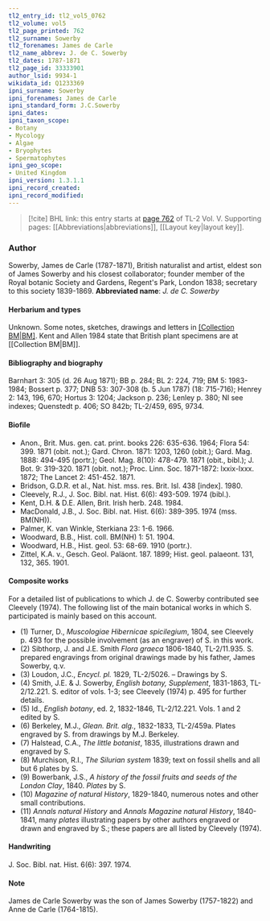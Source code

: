 ```yaml
---
tl2_entry_id: tl2_vol5_0762
tl2_volume: vol5
tl2_page_printed: 762
tl2_surname: Sowerby
tl2_forenames: James de Carle
tl2_name_abbrev: J. de C. Sowerby
tl2_dates: 1787-1871
tl2_page_id: 33333901
author_lsid: 9934-1
wikidata_id: Q1233369
ipni_surname: Sowerby
ipni_forenames: James de Carle
ipni_standard_form: J.C.Sowerby
ipni_dates: 
ipni_taxon_scope: 
- Botany
- Mycology
- Algae
- Bryophytes
- Spermatophytes
ipni_geo_scope: 
- United Kingdom
ipni_version: 1.3.1.1
ipni_record_created: 
ipni_record_modified:
---
```



> [!cite] BHL link: this entry starts at [page 762](https://www.biodiversitylibrary.org/page/33333901) of TL-2 Vol. V.
> Supporting pages: [[Abbreviations|abbreviations]], [[Layout key|layout key]].

### Author

Sowerby, James de Carle (1787-1871), British naturalist and artist, eldest son of James Sowerby and his closest collaborator; founder member of the Royal botanic Society and Gardens, Regent's Park, London 1838; secretary to this society 1839-1869. 
**Abbreviated name**: *J. de C. Sowerby*

#### Herbarium and types

Unknown. Some notes, sketches, drawings and letters in [[Collection BM|BM]](NH). Kent and Allen 1984 state that British plant specimens are at [[Collection BM|BM]].

#### Bibliography and biography

Barnhart 3: 305 (d. 26 Aug 1871); BB p. 284; BL 2: 224, 719; BM 5: 1983-1984; Bossert p. 377; DNB 53: 307-308 (b. 5 Jun 1787) (18: 715-716); Henrey 2: 143, 196, 670; Hortus 3: 1204; Jackson p. 236; Lenley p. 380; NI see indexes; Quenstedt p. 406; SO 842b; TL-2/459, 695, 9734.

#### Biofile

- Anon., Brit. Mus. gen. cat. print. books 226: 635-636. 1964; Flora 54: 399. 1871 (obit. not.); Gard. Chron. 1871: 1203, 1260 (obit.); Gard. Mag. 1888: 494-495 (portr.); Geol. Mag. 8(10): 478-479. 1871 (obit., bibl.); J. Bot. 9: 319-320. 1871 (obit. not.); Proc. Linn. Soc. 1871-1872: lxxix-lxxx. 1872; The Lancet 2: 451-452. 1871.
- Bridson, G.D.R. et al., Nat. hist. mss. res. Brit. Isl. 438 \[index\]. 1980.
- Cleevely, R.J., J. Soc. Bibl. nat. Hist. 6(6): 493-509. 1974 (bibl.).
- Kent, D.H. & D.E. Allen, Brit. Irish herb. 248. 1984.
- MacDonald, J.B., J. Soc. Bibl. nat. Hist. 6(6): 389-395. 1974 (mss. BM(NH)).
- Palmer, K. van Winkle, Sterkiana 23: 1-6. 1966.
- Woodward, B.B., Hist. coll. BM(NH) 1: 51. 1904.
- Woodward, H.B., Hist. geol. 53: 68-69. 1910 (portr.).
- Zittel, K.A. v., Gesch. Geol. Paläont. 187. 1899; Hist. geol. palaeont. 131, 132, 365. 1901.

#### Composite works

For a detailed list of publications to which J. de C. Sowerby contributed see Cleevely (1974). The following list of the main botanical works in which S. participated is mainly based on this account.
- (1) Turner, D., *Muscologiae Hibernicae spicilegium*, 1804, see Cleevely p. 493 for the possible involvement (as an engraver) of S. in this work.
- (2) Sibthorp, J. and J.E. Smith *Flora graeca* 1806-1840, TL-2/11.935. S. prepared engravings from original drawings made by his father, James Sowerby, q.v.
- (3) Loudon, J.C., *Encycl. pl.* 1829, TL-2/5026. – Drawings by S.
- (4) Smith, J.E. & J. Sowerby, *English botany, Supplement*, 1831-1863, TL-2/12.221. S. editor of vols. 1-3; see Cleevely (1974) p. 495 for further details.
- (5) Id., *English botany*, ed. 2, 1832-1846, TL-2/12.221. Vols. 1 and 2 edited by S.
- (6) Berkeley, M.J., *Glean. Brit. alg.*, 1832-1833, TL-2/459a. Plates engraved by S. from drawings by M.J. Berkeley.
- (7) Halstead, C.A., *The little botanist*, 1835, illustrations drawn and engraved by S.
- (8) Murchison, R.I., *The Silurian system* 1839; text on fossil shells and all but 6 plates by S.
- (9) Bowerbank, J.S., *A history of the fossil fruits and seeds of the London Clay*, 1840. *Plates* by S.
- (10) *Magazine of natural History*, 1829-1840, numerous notes and other small contributions.
- (11) *Annals natural History* and *Annals Magazine natural History*, 1840-1841, many *plates* illustrating papers by other authors engraved or drawn and engraved by S.; these papers are all listed by Cleevely (1974).

#### Handwriting

J. Soc. Bibl. nat. Hist. 6(6): 397. 1974.

#### Note

James de Carle Sowerby was the son of James Sowerby (1757-1822) and Anne de Carle (1764-1815).

